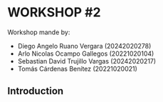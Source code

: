 # WORKSHOP #2

Workshop mande by: 
- Diego Angelo Ruano Vergara (20242020278)
- Arlo Nicolas Ocampo Gallegos (20221020104)
- Sebastian David Trujillo Vargas (20242020217)
-  Tomás Cárdenas Benítez (20221020021)

## Introduction 

